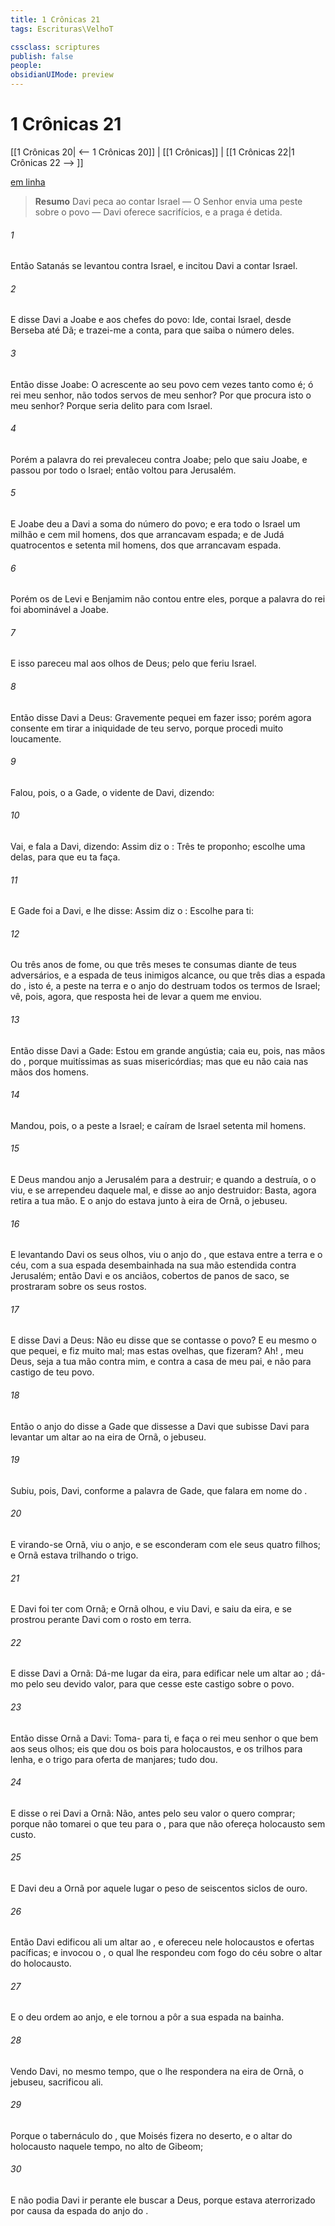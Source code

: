 ```yaml
---
title: 1 Crônicas 21
tags: Escrituras\VelhoT

cssclass: scriptures
publish: false
people:
obsidianUIMode: preview
---
```


# 1 Crônicas 21
[[1 Crônicas 20| <-- 1 Crônicas 20]] | [[1 Crônicas]] | [[1 Crônicas 22|1 Crônicas 22 --> ]]

[em linha](https://churchofjesuschrist.org/study/scriptures/ot/1-chr/21?lang=por)

> __Resumo__
Davi peca ao contar Israel — O Senhor envia uma peste sobre o povo — Davi oferece sacrifícios, e a praga é detida.

###### 1 
Então Satanás se levantou contra Israel, e incitou Davi a contar Israel.

###### 2 
E disse Davi a Joabe e aos chefes do povo: Ide, contai Israel, desde Berseba até Dã; e trazei-me a conta, para que saiba o número deles.

###### 3 
Então disse Joabe: O  acrescente ao seu povo cem vezes tanto como é;  ó rei meu senhor, não  todos servos de meu senhor? Por que procura isto o meu senhor? Porque seria  delito para com Israel.

###### 4 
Porém a palavra do rei prevaleceu contra Joabe; pelo que saiu Joabe, e passou por todo o Israel; então voltou para Jerusalém.

###### 5 
E Joabe deu a Davi a soma do número do povo; e era todo o Israel um milhão e cem mil homens, dos que arrancavam espada; e de Judá quatrocentos e setenta mil homens, dos que arrancavam espada.

###### 6 
Porém os de Levi e Benjamim não contou entre eles, porque a palavra do rei foi abominável a Joabe.

###### 7 
E isso  pareceu mal aos olhos de Deus; pelo que feriu Israel.

###### 8 
Então disse Davi a Deus: Gravemente pequei em fazer isso; porém agora consente em tirar a iniquidade de teu servo, porque procedi muito loucamente.

###### 9 
Falou, pois, o  a Gade, o vidente de Davi, dizendo:

###### 10 
Vai, e fala a Davi, dizendo: Assim diz o : Três  te proponho; escolhe uma delas, para que eu ta faça.

###### 11 
E Gade foi a Davi, e lhe disse: Assim diz o : Escolhe para ti:

###### 12 
Ou três anos de fome, ou que três meses te consumas diante de teus adversários, e a espada de teus inimigos  alcance, ou que três dias a espada do , isto é, a peste na terra e o anjo do  destruam todos os termos de Israel; vê, pois, agora, que resposta hei de levar a quem me enviou.

###### 13 
Então disse Davi a Gade: Estou em grande angústia; caia eu, pois, nas mãos do , porque  muitíssimas as suas misericórdias; mas que eu não caia nas mãos dos homens.

###### 14 
Mandou, pois, o  a peste a Israel; e caíram de Israel setenta mil homens.

###### 15 
E Deus mandou  anjo a Jerusalém para a destruir; e quando a destruía, o  o viu, e se arrependeu daquele mal, e disse ao anjo destruidor: Basta, agora retira a tua mão. E o anjo do  estava junto à eira de Ornã, o jebuseu.

###### 16 
E levantando Davi os seus olhos, viu o anjo do , que estava entre a terra e o céu, com a sua espada desembainhada na sua mão estendida contra Jerusalém; então Davi e os anciãos, cobertos de panos de saco, se prostraram sobre os seus rostos.

###### 17 
E disse Davi a Deus: Não  eu  disse que se contasse o povo? E eu mesmo  o que pequei, e fiz muito mal; mas estas ovelhas, que fizeram? Ah! , meu Deus, seja a tua mão contra mim, e contra a casa de meu pai, e não para castigo de teu povo.

###### 18 
Então o anjo do  disse a Gade que dissesse a Davi que subisse Davi para levantar um altar ao  na eira de Ornã, o jebuseu.

###### 19 
Subiu, pois, Davi, conforme a palavra de Gade, que falara em nome do .

###### 20 
E virando-se Ornã, viu o anjo, e se esconderam com ele seus quatro filhos; e Ornã estava trilhando o trigo.

###### 21 
E Davi foi ter com Ornã; e Ornã olhou, e viu Davi, e saiu da eira, e se prostrou perante Davi com o rosto em terra.

###### 22 
E disse Davi a Ornã: Dá-me  lugar da eira, para edificar nele um altar ao ; dá-mo pelo seu devido valor, para que cesse este castigo sobre o povo.

###### 23 
Então disse Ornã a Davi: Toma- para ti, e faça o rei meu senhor  o que  bem aos seus olhos; eis que dou os bois para holocaustos, e os trilhos para lenha, e o trigo para oferta de manjares; tudo dou.

###### 24 
E disse o rei Davi a Ornã: Não, antes pelo seu valor o quero comprar; porque não tomarei o que  teu para o , para que não ofereça holocausto sem custo.

###### 25 
E Davi deu a Ornã por aquele lugar o peso de seiscentos siclos de ouro.

###### 26 
Então Davi edificou ali um altar ao , e ofereceu nele holocaustos e ofertas pacíficas; e invocou o , o qual lhe respondeu com fogo do céu sobre o altar do holocausto.

###### 27 
E o  deu ordem ao anjo, e ele tornou a pôr a sua espada na bainha.

###### 28 
Vendo Davi, no mesmo tempo, que o  lhe respondera na eira de Ornã, o jebuseu, sacrificou ali.

###### 29 
Porque o tabernáculo do , que Moisés fizera no deserto, e o altar do holocausto  naquele tempo, no alto de Gibeom;

###### 30 
E não podia Davi ir perante ele buscar a Deus, porque estava aterrorizado por causa da espada do anjo do .

